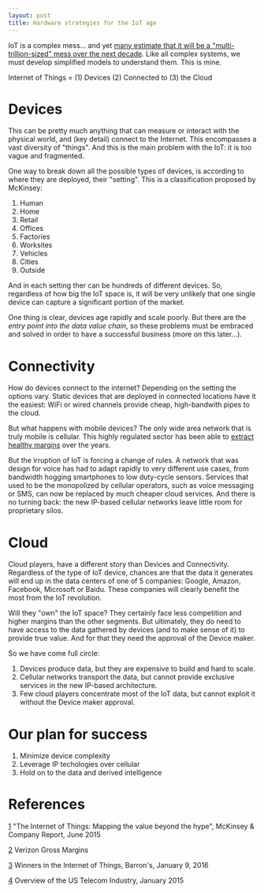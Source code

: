 ```yaml
---
layout: post
title: Hardware strategies for the IoT age
---
```


IoT is a complex mess... and yet [many estimate that it will be a
"multi-trillion-sized" mess over the next decade][1]. 
Like all complex systems, we must develop simplified models to understand them.
This is mine.

Internet   of     Things
             =
(1) Devices (2) Connected  to (3) the Cloud 

Devices
=======

This can be pretty much anything that can measure or interact with the physical
world, and (key detail) connect to the Internet.  This encompasses a vast
diversity of "things".  And this is the main problem with the IoT: it is too vague and fragmented. 

One way to break down all the possible types of devices, is according to where
they are deployed, their "setting".  This is a classification proposed by McKinsey:

  1. Human
  1. Home
  1. Retail
  1. Offices
  1. Factories
  1. Worksites
  1. Vehicles
  1. Cities
  1. Outside

And in each setting ther can be hundreds of different devices.  So, regardless
of how big the IoT space is, it will be very unlikely that one single device
can capture a significant portion of the market. 

One thing is clear, devices age rapidly and scale poorly.  But there are the
*entry point into the data value chain*, so these problems must be embraced and
solved in order to have a successful business (more on this later...). 

Connectivity
=====

How do devices connect to the internet?  Depending on the setting the options
vary.  Static devices that are deployed in connected locations have it the
easiest:  WiFi or wired channels provide cheap, high-bandwith pipes to the
cloud.

But what happens with mobile devices?  The only wide area network that
is truly mobile is cellular.  This highly regulated sector has been able to
[extract healthy margins][2] over the years. 

But the irruption of IoT is forcing a change of rules.  A network that was
design for voice has had to adapt rapidly to very different use cases, from
bandwidth hogging smartphones to low duty-cycle sensors.  Services that used to
be the monopolized by cellular operators, such as voice messaging or SMS, can
now be replaced by much cheaper cloud services.  And there is no turning back:
the new IP-based cellular networks leave little room for proprietary silos.

Cloud
=====

Cloud players, have a different story than Devices and Connectivity.
Regardless of the type of IoT device, chances are that the data it generates
will end up in the data centers of one of 5 companies: Google, Amazon,
Facebook, Microsoft or Baidu.  These companies will clearly benefit the most
from the IoT revolution.

Will they "own" the IoT space?  They certainly face less competition and higher
margins than the other segments.  But ultimately, they do need to have access
to the data gathered by devices (and to make sense of it) to provide true
value. And for that they need the approval of the Device maker.

So we have come full circle:

1. Devices produce data, but they are expensive to build and hard to scale.
2. Cellular networks transport the data, but cannot provide exclusive services in the new IP-based architecture. 
3. Few cloud players concentrate most of the IoT data, but cannot exploit it without the Device maker approval.

Our plan for success
==============

1. Minimize device complexity
2. Leverage IP techologies over cellular
3. Hold on to the data and derived intelligence

References
==========

[1]: http://www.mckinsey.com/business-functions/business-technology/our-insights/the-internet-of-things-the-value-of-digitizing-the-physical-world 
[1] "The Internet of Things: Mapping the value beyond the hype", McKinsey & Company Report, June 2015

[2]: https://ycharts.com/companies/VZ/gross_profit_margin
[2] Verizon Gross Margins

[3]: http://www.barrons.com/articles/winners-in-the-internet-of-things-1452316081
[3] Winners in the Internet of Things, Barron's, January 9, 2016

[4]: http://marketrealist.com/2015/01/overview-us-telecom-industry/
[4] Overview of the US Telecom Industry, January 2015
